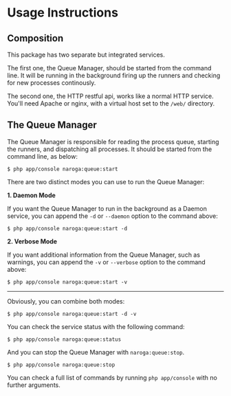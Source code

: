 Usage Instructions
==================

Composition
-----------

This package has two separate but integrated services. 

The first one, the Queue Manager, should be started from the command line. It will be running in the background
firing up the runners and checking for new processes continously.

The second one, the HTTP restful api, works like a normal HTTP service. You'll need Apache or nginx,
with a virtual host set to the `/web/` directory.

The Queue Manager
-----------------

The Queue Manager is responsible for reading the process queue, starting the runners, and dispatching
all processes. It should be started from the command line, as below:

    $ php app/console naroga:queue:start
    
There are two distinct modes you can use to run the Queue Manager:

**1. Daemon Mode**

If you want the Queue Manager to run in the background as a Daemon service, you can append the `-d` or `--daemon` option
to the command above:

    $ php app/console naroga:queue:start -d
    
**2. Verbose Mode**

If you want additional information from the Queue Manager, such as warnings, you can append the `-v` or `--verbose`
option to the command above:

    $ php app/console naroga:queue:start -v

---
    
Obviously, you can combine both modes:

    $ php app/console naroga:queue:start -d -v
    
You can check the service status with the following command:

    $ php app/console naroga:queue:status
    
And you can stop the Queue Manager with `naroga:queue:stop`.

    $ php app/console naroga:queue:stop
    
You can check a full list of commands by running `php app/console` with no further arguments.